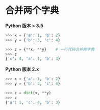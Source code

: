# 合并两个字典

 **Python 版本 &gt; 3.5**

```python
>>> x = {'a': 1, 'b': 2}
>>> y = {'b': 3, 'c': 4}

>>> z = {**x, **y}    # 一行代码合并两字典
>>> z
{'c': 4, 'a': 1, 'b': 3}
```

**Python 版本 2.x**

```python
>>> x = {'a': 1, 'b': 2}
>>> y = {'b': 3, 'c': 4}

>>> z = dict(x, **y)
>>> z
{'a': 1, 'c': 4, 'b': 3}
```

